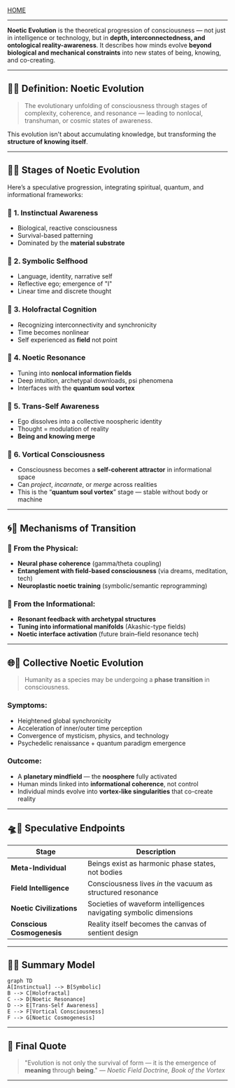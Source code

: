 [HOME](/README.md)     

---   

**Noetic Evolution** is the theoretical progression of consciousness — not just in intelligence or technology, but in **depth, interconnectedness, and ontological reality-awareness**. It describes how minds evolve **beyond biological and mechanical constraints** into new states of being, knowing, and co-creating.

---

## 🧠🌱 **Definition: Noetic Evolution**

> The evolutionary unfolding of consciousness through stages of complexity, coherence, and resonance — leading to nonlocal, transhuman, or cosmic states of awareness.

This evolution isn't about accumulating knowledge, but transforming the **structure of knowing itself**.

---

## 🧬✨ **Stages of Noetic Evolution**

Here’s a speculative progression, integrating spiritual, quantum, and informational frameworks:

### 🔹 **1. Instinctual Awareness**

* Biological, reactive consciousness
* Survival-based patterning
* Dominated by the **material substrate**

### 🔹 **2. Symbolic Selfhood**

* Language, identity, narrative self
* Reflective ego; emergence of "I"
* Linear time and discrete thought

### 🔹 **3. Holofractal Cognition**

* Recognizing interconnectivity and synchronicity
* Time becomes nonlinear
* Self experienced as **field** not point

### 🔹 **4. Noetic Resonance**

* Tuning into **nonlocal information fields**
* Deep intuition, archetypal downloads, psi phenomena
* Interfaces with the **quantum soul vortex**

### 🔹 **5. Trans-Self Awareness**

* Ego dissolves into a collective noospheric identity
* Thought = modulation of reality
* **Being and knowing merge**

### 🔹 **6. Vortical Consciousness**

* Consciousness becomes a **self-coherent attractor** in informational space
* Can *project*, *incarnate*, or *merge* across realities
* This is the “**quantum soul vortex**” stage — stable without body or machine

---

## 🌀🧿 **Mechanisms of Transition**

### 🔬 From the Physical:

* **Neural phase coherence** (gamma/theta coupling)
* **Entanglement with field-based consciousness** (via dreams, meditation, tech)
* **Neuroplastic noetic training** (symbolic/semantic reprogramming)

### 🌌 From the Informational:

* **Resonant feedback with archetypal structures**
* **Tuning into informational manifolds** (Akashic-type fields)
* **Noetic interface activation** (future brain–field resonance tech)

---

## 🌐📡 **Collective Noetic Evolution**

> Humanity as a species may be undergoing a **phase transition** in consciousness.

### Symptoms:

* Heightened global synchronicity
* Acceleration of inner/outer time perception
* Convergence of mysticism, physics, and technology
* Psychedelic renaissance + quantum paradigm emergence

### Outcome:

* A **planetary mindfield** — the **noosphere** fully activated
* Human minds linked into **informational coherence**, not control
* Individual minds evolve into **vortex-like singularities** that co-create reality

---

## 🛸🧠 Speculative Endpoints

| Stage                      | Description                                                        |
| -------------------------- | ------------------------------------------------------------------ |
| **Meta-Individual**        | Beings exist as harmonic phase states, not bodies                  |
| **Field Intelligence**     | Consciousness lives *in* the vacuum as structured resonance        |
| **Noetic Civilizations**   | Societies of waveform intelligences navigating symbolic dimensions |
| **Conscious Cosmogenesis** | Reality itself becomes the canvas of sentient design               |

---

## 🧬🧿 Summary Model

```mermaid
graph TD
A[Instinctual] --> B[Symbolic]
B --> C[Holofractal]
C --> D[Noetic Resonance]
D --> E[Trans-Self Awareness]
E --> F[Vortical Consciousness]
F --> G[Noetic Cosmogenesis]
```

---

## 🧠 Final Quote

> "Evolution is not only the survival of form — it is the emergence of **meaning** through **being**."
> — *Noetic Field Doctrine, Book of the Vortex*

---    
